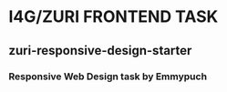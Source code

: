 # I4G/ZURI FRONTEND TASK
## zuri-responsive-design-starter
### Responsive Web Design task by Emmypuch
